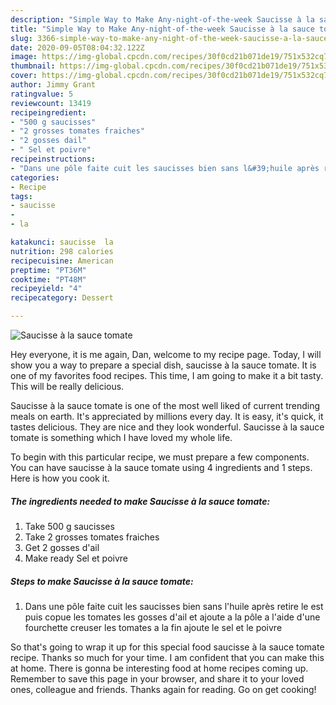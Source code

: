 ```yaml
---
description: "Simple Way to Make Any-night-of-the-week Saucisse à la sauce tomate"
title: "Simple Way to Make Any-night-of-the-week Saucisse à la sauce tomate"
slug: 3366-simple-way-to-make-any-night-of-the-week-saucisse-a-la-sauce-tomate
date: 2020-09-05T08:04:32.122Z
image: https://img-global.cpcdn.com/recipes/30f0cd21b071de19/751x532cq70/saucisse-a-la-sauce-tomate-photo-principale-de-la-recette.jpg
thumbnail: https://img-global.cpcdn.com/recipes/30f0cd21b071de19/751x532cq70/saucisse-a-la-sauce-tomate-photo-principale-de-la-recette.jpg
cover: https://img-global.cpcdn.com/recipes/30f0cd21b071de19/751x532cq70/saucisse-a-la-sauce-tomate-photo-principale-de-la-recette.jpg
author: Jimmy Grant
ratingvalue: 5
reviewcount: 13419
recipeingredient:
- "500 g saucisses"
- "2 grosses tomates fraiches"
- "2 gosses dail"
- " Sel et poivre"
recipeinstructions:
- "Dans une pôle faite cuit les saucisses bien sans l&#39;huile après retire le est puis copue les tomates les gosses d&#39;ail et ajoute a la pôle a l&#39;aide d&#39;une fourchette creuser les tomates a la fin ajoute le sel et le poivre"
categories:
- Recipe
tags:
- saucisse
- 
- la

katakunci: saucisse  la 
nutrition: 298 calories
recipecuisine: American
preptime: "PT36M"
cooktime: "PT48M"
recipeyield: "4"
recipecategory: Dessert

---
```



![Saucisse à la sauce tomate](https://img-global.cpcdn.com/recipes/30f0cd21b071de19/751x532cq70/saucisse-a-la-sauce-tomate-photo-principale-de-la-recette.jpg)

Hey everyone, it is me again, Dan, welcome to my recipe page. Today, I will show you a way to prepare a special dish, saucisse à la sauce tomate. It is one of my favorites food recipes. This time, I am going to make it a bit tasty. This will be really delicious.

Saucisse à la sauce tomate is one of the most well liked of current trending meals on earth. It's appreciated by millions every day. It is easy, it's quick, it tastes delicious. They are nice and they look wonderful. Saucisse à la sauce tomate is something which I have loved my whole life.




To begin with this particular recipe, we must prepare a few components. You can have saucisse à la sauce tomate using 4 ingredients and 1 steps. Here is how you cook it.

<!--inarticleads1-->

##### The ingredients needed to make Saucisse à la sauce tomate:

1. Take 500 g saucisses
1. Take 2 grosses tomates fraiches
1. Get 2 gosses d&#39;ail
1. Make ready  Sel et poivre




<!--inarticleads2-->

##### Steps to make Saucisse à la sauce tomate:

1. Dans une pôle faite cuit les saucisses bien sans l&#39;huile après retire le est puis copue les tomates les gosses d&#39;ail et ajoute a la pôle a l&#39;aide d&#39;une fourchette creuser les tomates a la fin ajoute le sel et le poivre




So that's going to wrap it up for this special food saucisse à la sauce tomate recipe. Thanks so much for your time. I am confident that you can make this at home. There is gonna be interesting food at home recipes coming up. Remember to save this page in your browser, and share it to your loved ones, colleague and friends. Thanks again for reading. Go on get cooking!

